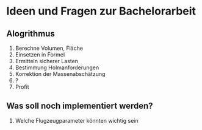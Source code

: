 # Ideen und Fragen zur Bachelorarbeit

## Alogrithmus

1. Berechne Volumen, Fläche
2. Einsetzen in Formel
3. Ermitteln sicherer Lasten
4. Bestimmung Holmanforderungen
5. Korrektion der Massenabschätzung
6. ?
7. Profit

## Was soll noch implementiert werden?

1. Welche Flugzeugparameter könnten wichtig sein
